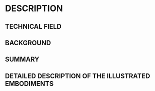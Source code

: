 # DESCRIPTION

## TECHNICAL FIELD

## BACKGROUND

## SUMMARY

## DETAILED DESCRIPTION OF THE ILLUSTRATED EMBODIMENTS

